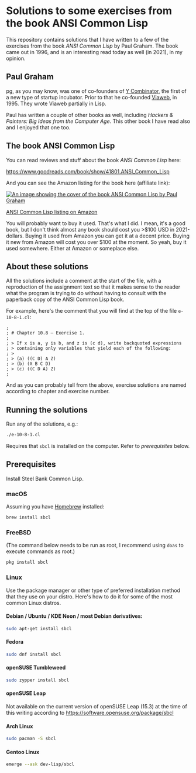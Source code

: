 # Solutions to some exercises from the book ANSI Common Lisp

This repository contains solutions that I have written to a few
of the exercises from the book *ANSI Common Lisp* by Paul Graham.
The book came out in 1996, and is an interesting read today as well
(in 2021), in my opinion.

## Paul Graham

pg, as you may know, was one of co-founders of
[Y Combinator](http://ycombinator.com/), the first of a new type
of startup incubator. Prior to that he co-founded
[Viaweb](https://en.wikipedia.org/wiki/Viaweb), in 1995.
They wrote Viaweb partially in Lisp.

Paul has written a couple of other books as well, including
*Hackers & Painters: Big Ideas from the Computer Age*. This other
book I have read also and I enjoyed that one too.

## The book ANSI Common Lisp

You can read reviews and stuff about the book *ANSI Common Lisp* here:

https://www.goodreads.com/book/show/41801.ANSI_Common_Lisp

And you can see the Amazon listing for the book here (affiliate link):

[![An image showing the cover of the book ANSI Common Lisp by Paul Graham](https://ws-na.amazon-adsystem.com/widgets/q?_encoding=UTF8&MarketPlace=US&ASIN=0133708756&ServiceVersion=20070822&ID=AsinImage&WS=1&Format=_SL250_&tag=codetrotter-20)](https://www.amazon.com/gp/product/0133708756/ref=as_li_tl?ie=UTF8&camp=1789&creative=9325&creativeASIN=0133708756&linkCode=as2&tag=codetrotter-20&linkId=79f72e2b82ad2b55bae9fbbe53ee4a65)

[ANSI Common Lisp listing on Amazon](https://www.amazon.com/gp/product/0133708756/ref=as_li_tl?ie=UTF8&camp=1789&creative=9325&creativeASIN=0133708756&linkCode=as2&tag=codetrotter-20&linkId=5c1780d903bedacafcd8ee7f8a27d3b0)

You will probably want to buy it used. That's what I did. I mean, it's
a good book, but I don't think almost any book should cost you >$100 USD
in 2021-dollars. Buying it used from Amazon you can get it at a decent price.
Buying it new from Amazon will cost you over $100 at the moment. So yeah,
buy it used somewhere. Either at Amazon or someplace else.

## About these solutions

All the solutions include a comment at the start of the file, with a reproduction
of the assignment text so that it makes sense to the reader what the program is trying
to do without having to consult with the paperback copy of the ANSI Common Lisp book.

For example, here's the comment that you will find at the top of the file `e-10-8-1.cl`:

```sbcl
;
; # Chapter 10.8 – Exercise 1.
;
; > If x is a, y is b, and z is (c d), write backquoted expressions
; > containing only variables that yield each of the following:
; >
; > (a) ((C D) A Z)
; > (b) (X B C D)
; > (c) ((C D A) Z)
;
```

And as you can probably tell from the above, exercise solutions are named according to
chapter and exercise number.

## Running the solutions

Run any of the solutions, e.g.:

```zsh
./e-10-8-1.cl
```

Requires that `sbcl` is installed on the computer. Refer to *prerequisites* below.

## Prerequisites

Install Steel Bank Common Lisp.

### macOS

Assuming you have [Homebrew](https://brew.sh/) installed:

```zsh
brew install sbcl
```

### FreeBSD

(The command below needs to be run as root, I recommend using `doas` to execute commands as root.)

```zsh
pkg install sbcl
```

### Linux

Use the package manager or other type of preferred installation method that they use on your distro.
Here's how to do it for some of the most common Linux distros.

#### Debian / Ubuntu / KDE Neon / most Debian derivatives:

```zsh
sudo apt-get install sbcl
```

#### Fedora

```zsh
sudo dnf install sbcl
```

#### openSUSE Tumbleweed

```zsh
sudo zypper install sbcl
```

#### openSUSE Leap

Not available on the current version of openSUSE Leap (15.3) at the time of this writing
according to https://software.opensuse.org/package/sbcl

#### Arch Linux

```zsh
sudo pacman -S sbcl
```

#### Gentoo Linux

```zsh
emerge --ask dev-lisp/sbcl
```

